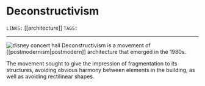 # Deconstructivism
`LINKS:` [[architecture]]
`TAGS:`  

---
![disney concert hall](https://upload.wikimedia.org/wikipedia/commons/thumb/c/cf/Image-Disney_Concert_Hall_by_Carol_Highsmith_edit-2.jpg/220px-Image-Disney_Concert_Hall_by_Carol_Highsmith_edit-2.jpg)
Deconstructivism is a movement of [[postmodernism|postmodern]] architecture that emerged in the 1980s. 

The movement sought to give the impression of fragmentation to its structures, avoiding obvious harmony between elements in the building, as well as avoiding rectilinear shapes. 